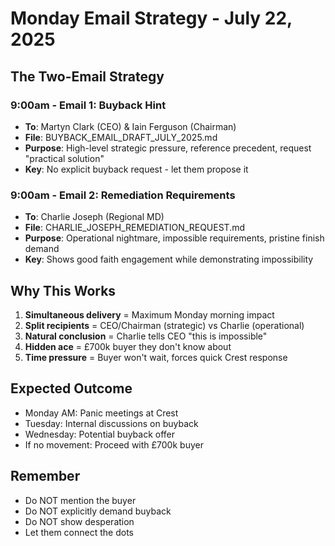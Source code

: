 # Monday Email Strategy - July 22, 2025

## The Two-Email Strategy

### 9:00am - Email 1: Buyback Hint
- **To**: Martyn Clark (CEO) & Iain Ferguson (Chairman)
- **File**: BUYBACK_EMAIL_DRAFT_JULY_2025.md
- **Purpose**: High-level strategic pressure, reference precedent, request "practical solution"
- **Key**: No explicit buyback request - let them propose it

### 9:00am - Email 2: Remediation Requirements
- **To**: Charlie Joseph (Regional MD)
- **File**: CHARLIE_JOSEPH_REMEDIATION_REQUEST.md
- **Purpose**: Operational nightmare, impossible requirements, pristine finish demand
- **Key**: Shows good faith engagement while demonstrating impossibility

## Why This Works

1. **Simultaneous delivery** = Maximum Monday morning impact
2. **Split recipients** = CEO/Chairman (strategic) vs Charlie (operational)
3. **Natural conclusion** = Charlie tells CEO "this is impossible"
4. **Hidden ace** = £700k buyer they don't know about
5. **Time pressure** = Buyer won't wait, forces quick Crest response

## Expected Outcome

- Monday AM: Panic meetings at Crest
- Tuesday: Internal discussions on buyback
- Wednesday: Potential buyback offer
- If no movement: Proceed with £700k buyer

## Remember

- Do NOT mention the buyer
- Do NOT explicitly demand buyback
- Do NOT show desperation
- Let them connect the dots